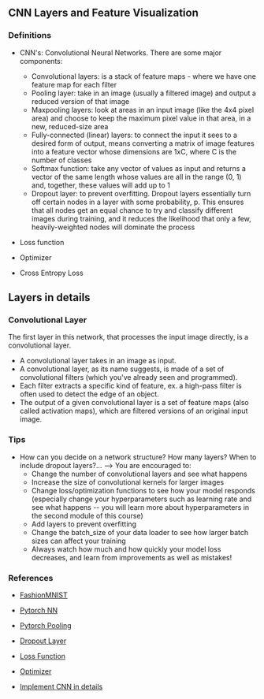 ## CNN Layers and Feature Visualization

### Definitions
- CNN's: Convolutional Neural Networks. There are some major components:
  - Convolutional layers: is a stack of feature maps - where we have one feature map for each filter
  - Pooling layer: take in an image (usually a filtered image) and output a reduced version of that image 
  - Maxpooling layers: look at areas in an input image (like the 4x4 pixel area) and choose to keep the maximum pixel value in that area, in a new, reduced-size area
  - Fully-connected (linear) layers: to connect the input it sees to a desired form of output, means converting a matrix of image features into a feature vector whose dimensions are 1xC, where C is the number of classes
  - Softmax function: take any vector of values as input and returns a vector of the same length whose values are all in the range (0, 1) and, together, these values will add up to 1
  - Dropout layer: to prevent overfitting. Dropout layers essentially turn off certain nodes in a layer with some probability, p. This ensures that all nodes get an equal chance to try and classify different images during training, and it reduces the likelihood that only a few, heavily-weighted nodes will dominate the process

- Loss function
- Optimizer
- Cross Entropy Loss

## Layers in details
### Convolutional Layer
The first layer in this network, that processes the input image directly, is a convolutional layer.

- A convolutional layer takes in an image as input.
- A convolutional layer, as its name suggests, is made of a set of convolutional filters (which you've already seen and programmed).
- Each filter extracts a specific kind of feature, ex. a high-pass filter is often used to detect the edge of an object.
- The output of a given convolutional layer is a set of feature maps (also called activation maps), which are filtered versions of an original input image.


### Tips
- How can you decide on a network structure? How many layers? When to include dropout layers?...
--> You are encouraged to:
  - Change the number of convolutional layers and see what happens
  - Increase the size of convolutional kernels for larger images
  - Change loss/optimization functions to see how your model responds (especially change your hyperparameters such as learning rate and see what happens -- you will learn more about hyperparameters in the second module of this course)
  - Add layers to prevent overfitting
  - Change the batch_size of your data loader to see how larger batch sizes can affect your training
  - Always watch how much and how quickly your model loss decreases, and learn from improvements as well as mistakes!





### References
- [FashionMNIST](https://github.com/zalandoresearch/fashion-mnist)
- [Pytorch NN](https://pytorch.org/docs/stable/nn.html) 
- [Pytorch Pooling](https://pytorch.org/docs/stable/nn.html#pooling-layers)
- [Dropout Layer](https://pytorch.org/docs/stable/nn.html#dropout-layers)
- [Loss Function](https://pytorch.org/docs/master/nn.html#loss-functions)
- [Optimizer](https://pytorch.org/docs/master/optim.html)

- [Implement CNN in details](https://www.deeplearningwizard.com/deep_learning/practical_pytorch/pytorch_convolutional_neuralnetwork/)
